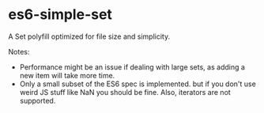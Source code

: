 # es6-simple-set

A Set polyfill optimized for file size and simplicity.

Notes:
- Performance might be an issue if dealing with large sets,
  as adding a new item will take more time.
- Only a small subset of the ES6 spec is implemented.
  but if you don't use weird JS stuff like NaN
  you should be fine. Also, iterators are not supported.